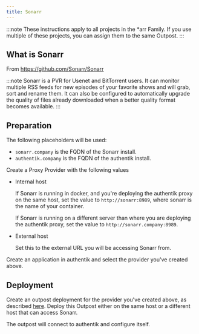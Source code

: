 ```yaml
---
title: Sonarr
---
```


:::note
These instructions apply to all projects in the \*arr Family. If you use multiple of these projects, you can assign them to the same Outpost.
:::

## What is Sonarr

From https://github.com/Sonarr/Sonarr

:::note
Sonarr is a PVR for Usenet and BitTorrent users. It can monitor multiple RSS feeds for new episodes of your favorite shows and will grab, sort and rename them. It can also be configured to automatically upgrade the quality of files already downloaded when a better quality format becomes available.
:::

## Preparation

The following placeholders will be used:

- `sonarr.company` is the FQDN of the Sonarr install.
- `authentik.company` is the FQDN of the authentik install.

Create a Proxy Provider with the following values

- Internal host

    If Sonarr is running in docker, and you're deploying the authentik proxy on the same host, set the value to `http://sonarr:8989`, where sonarr is the name of your container.

    If Sonarr is running on a different server than where you are deploying the authentik proxy, set the value to `http://sonarr.company:8989`.

- External host

    Set this to the external URL you will be accessing Sonarr from.

Create an application in authentik and select the provider you've created above.

## Deployment

Create an outpost deployment for the provider you've created above, as described [here](../../../../../docs/outposts/outposts). Deploy this Outpost either on the same host or a different host that can access Sonarr.

The outpost will connect to authentik and configure itself.
